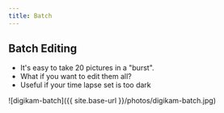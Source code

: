 ```yaml
---
title: Batch
---
```


## Batch Editing ##

* It's easy to take 20 pictures in a "burst".
* What if you want to edit them all?
* Useful if your time lapse set is too dark 

![digikam-batch]({{ site.base-url }}/photos/digikam-batch.jpg)

